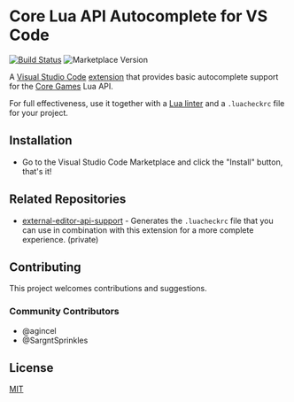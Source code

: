 # Core Lua API Autocomplete for VS Code

[![Build Status](https://github.com/ManticoreGamesInc/vscode-core/workflows/CI/badge.svg)](https://github.com/ManticoreGamesInc/vscode-core/actions?workflow=CI) ![Marketplace Version](https://img.shields.io/visual-studio-marketplace/v/manticoregames.vscode-core?label=Visual%20Studio%20Marketplace&logo=visual-studio-code "Current Version")

A [Visual Studio Code](https://code.visualstudio.com/) [extension](https://marketplace.visualstudio.com/VSCode) that provides basic autocomplete support for the [Core Games](https://www.coregames.com) Lua API.

For full effectiveness, use it together with a [Lua linter](https://docs.coregames.com/extensions/#installing-a-linter) and a `.luacheckrc` file for your project.

## Installation

- Go to the Visual Studio Code Marketplace and click the "Install" button, that's it!

## Related Repositories

- [external-editor-api-support](https://github.com/ManticoreGamesInc/external-editor-api-support) - Generates the `.luacheckrc` file that you can use in combination with this extension for a more complete experience. (private)

## Contributing

This project welcomes contributions and suggestions.

### Community Contributors

- @agincel
- @SargntSprinkles

## License

[MIT](LICENSE)

